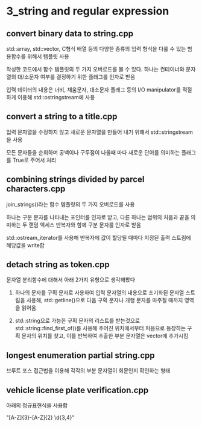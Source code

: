 # 3_string and regular expression

## convert binary data to string.cpp
std::array, std::vector, C형식 배열 등의 다양한 종류의 입력 형식을 다룰 수 있는 범용함수를 위해서 템플릿 사용

작성한 코드에서 함수 템플릿의 두 가지 오버로드를 볼 수 있다. 하나는 컨테이너와 문자열의 대/소문자 여부를 결정하기 위한 플래그를 인자로 받음

입력 데이터의 내용은 너비, 채움문자, 대소문자 플래그 등의 I/O manipulator를 적절하게 이용해 std::ostringstream에 사용

## convert a string to a title.cpp
입력 문자열을 수정하지 않고 새로운 문자열을 만들어 내기 위해서 std::stringstream을 사용

모든 문자들을 순회하며 공백이나 구두점이 나올때 마다 새로운 단어를 의미하는 플래그를 True로 주어서 처리

## combining strings divided by parcel characters.cpp
join_strings()라는 함수 템플릿의 두 가지 오버로드를 사용

하나는 구분 문자를 나타내는 포인터를 인자로 받고, 다른 하나는 범위의 처음과 끝을 의미하는 두 랜덤 액세스 반복자와 함께 구분 문자를 인자로 받음

std::ostream_iterator를 사용해 반복자에 값이 할당될 때마다 지정된 출력 스트림에 해당값을 write함

## detach string as token.cpp
문자열 분리함수에 대해서 아래 2가지 유형으로 생각해봤다

1. 하나의 문자를 구획 문자로 사용하여 입력 문자열의 내용으로 초기화된 문자열 스트림을 사용해, std::getline()으로 다음 구획 문자나 개행 문자를 마주질 때까지 영역을 읽어옴

2. std::string으로 가능한 구획 문자의 리스트를 받는것으로 std::string::find_first_of()를 사용해 주어진 위치에서부터 처음으로 등장하는 구획 문자의 위치를 찾고, 이를 반복하여 추출한 부분 문자열은 vector에 추가시킴

## longest enumeration partial string.cpp
브루트 포스 접근법을 이용해 각각의 부분 문자열이 회문인지 확인하는 형태

## vehicle license plate verification.cpp
아래의 정규표현식을 사용함

"[A-Z]{3}-[A-Z]{2} \d{3,4}"